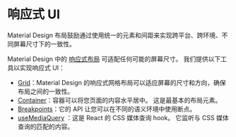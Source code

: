 # 响应式 UI

<p class="description">Material Design 布局鼓励通过使用统一的元素和间距来实现跨平台、跨环境、不同屏幕尺寸下的一致性。</p>

Material Design 中的 [响应式布局](https://material.io/design/layout/responsive-layout-grid.html) 可适配任何可能的屏幕尺寸。 我们提供以下工具以实现响应式 UI：

- [Grid](/material/react-grid/)：Material Design 的响应式网格布局可以适应屏幕的尺寸和方向，确保布局之间的一致性。
- [Container](/material/react-container/)：容器可以将您页面的内容水平居中。 这是最基本的布局元素。
- [Breakpoints](/material/customization/breakpoints/)：它的 API 让您可以在不同的语义环境中使用断点。
- [useMediaQuery](/material/react-use-media-query/) ：这是 React 的 CSS 媒体查询 hook。 它监听与 CSS 媒体查询的匹配的内容。
